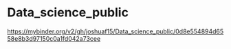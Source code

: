 # Data_science_public

https://mybinder.org/v2/gh/joshuaf15/Data_science_public/0d8e554894d6558e8b3d97150c0a1fd042a73cee

